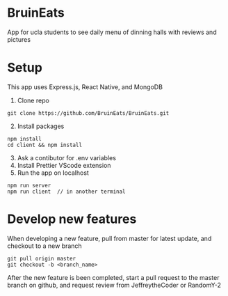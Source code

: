 # BruinEats

App for ucla students to see daily menu of dinning halls with reviews and pictures

# Setup

This app uses Express.js, React Native, and MongoDB

1. Clone repo

```
git clone https://github.com/BruinEats/BruinEats.git
```

2. Install packages

```
npm install
cd client && npm install
```

3. Ask a contibutor for .env variables
4. Install Prettier VScode extension
5. Run the app on localhost

```
npm run server
npm run client  // in another terminal
```

# Develop new features

When developing a new feature, pull from master for latest update, and checkout to a new branch

```
git pull origin master
git checkout -b <branch_name>
```

After the new feature is been completed, start a pull request to the master branch on github, and request review from JeffreytheCoder or RandomY-2
